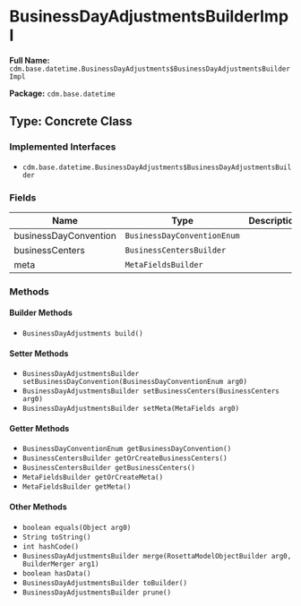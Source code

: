 # BusinessDayAdjustmentsBuilderImpl

**Full Name:** `cdm.base.datetime.BusinessDayAdjustments$BusinessDayAdjustmentsBuilderImpl`

**Package:** `cdm.base.datetime`

## Type: Concrete Class

### Implemented Interfaces

- `cdm.base.datetime.BusinessDayAdjustments$BusinessDayAdjustmentsBuilder`

### Fields

| Name | Type | Description |
|------|------|-------------|
| businessDayConvention | `BusinessDayConventionEnum` |  |
| businessCenters | `BusinessCentersBuilder` |  |
| meta | `MetaFieldsBuilder` |  |

### Methods

#### Builder Methods

- `BusinessDayAdjustments build()`

#### Setter Methods

- `BusinessDayAdjustmentsBuilder setBusinessDayConvention(BusinessDayConventionEnum arg0)`
- `BusinessDayAdjustmentsBuilder setBusinessCenters(BusinessCenters arg0)`
- `BusinessDayAdjustmentsBuilder setMeta(MetaFields arg0)`

#### Getter Methods

- `BusinessDayConventionEnum getBusinessDayConvention()`
- `BusinessCentersBuilder getOrCreateBusinessCenters()`
- `BusinessCentersBuilder getBusinessCenters()`
- `MetaFieldsBuilder getOrCreateMeta()`
- `MetaFieldsBuilder getMeta()`

#### Other Methods

- `boolean equals(Object arg0)`
- `String toString()`
- `int hashCode()`
- `BusinessDayAdjustmentsBuilder merge(RosettaModelObjectBuilder arg0, BuilderMerger arg1)`
- `boolean hasData()`
- `BusinessDayAdjustmentsBuilder toBuilder()`
- `BusinessDayAdjustmentsBuilder prune()`

